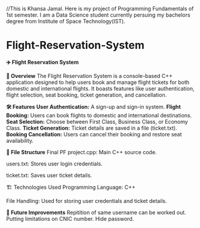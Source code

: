 //This is Khansa Jamal. Here is my project of Programming Fundamentals of 1st semester. I am a Data Science student currently persuing my bachelors degree from Institute of Space Technology(IST). 


# Flight-Reservation-System
**✈️ Flight Reservation System**

**📌 Overview**
The Flight Reservation System is a console-based C++ application designed to help users book and manage flight tickets for both domestic and international flights. It boasts features like user authentication, flight selection, seat booking, ticket generation, and cancellation.

**🛠️ Features**
**User Authentication:** A sign-up and sign-in system.
**Flight Booking:** Users can book flights to domestic and international destinations.
**Seat Selection:** Choose between First Class, Business Class, or Economy Class.
**Ticket Generation:** Ticket details are saved in a file (ticket.txt).
**Booking Cancellation:** Users can cancel their booking and restore seat availability.

**📂 File Structure**
Final PF project.cpp: Main C++ source code.

users.txt: Stores user login credentials.

ticket.txt: Saves user ticket details.

🏗️ Technologies Used
Programming Language: C++

File Handling: Used for storing user credentials and ticket details.


**📝 Future Improvements**
Repitition of same username can be worked out. 
Putting limitations on CNIC number.
Hide password.
